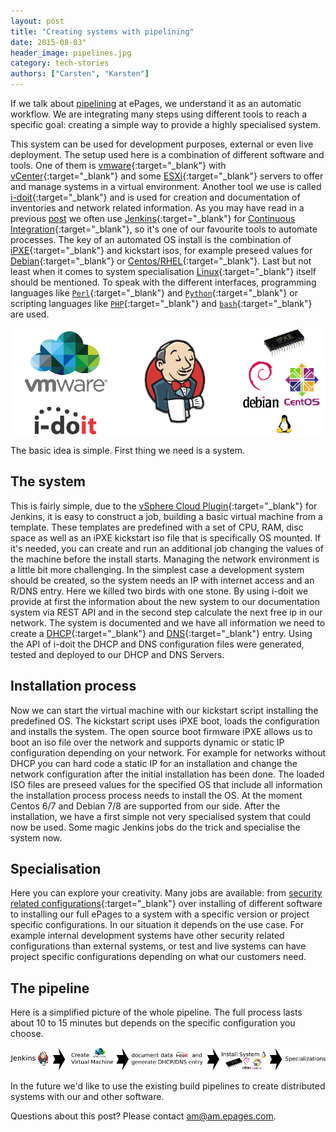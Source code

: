 ```yaml
---
layout: post
title: "Creating systems with pipelining"
date: 2015-08-03"
header_image: pipelines.jpg
category: tech-stories
authors: ["Carsten", "Karsten"]
---
```


If we talk about [pipelining](https://en.wikipedia.org/wiki/Pipeline_(software)) at ePages, we understand it as an automatic workflow.
We are integrating many steps using different tools to reach a specific goal: creating a simple way to provide a highly specialised system.

This system can be used for development purposes, external or even live deployment.
The setup used here is a combination of different software and tools.
One of them is [vmware](http://www.vmware.com/){:target="_blank"} with [vCenter](https://www.vmware.com/products/vcenter-server){:target="_blank"} and some [ESXi](https://www.vmware.com/products/vsphere/features/esxi-hypervisor){:target="_blank"} servers to offer and manage systems in a virtual environment.
Another tool we use is called [i-doit](https://www.i-doit.com/en/){:target="_blank"} and is used for creation and documentation of inventories and network related information.
As you may have read in a previous [post](/blog/tech-stories/infrastructure-as-code-automating-jenkins/) we often use [Jenkins](https://jenkins-ci.org/){:target="_blank"} for [Continuous Integration](http://www.martinfowler.com/articles/continuousIntegration.html){:target="_blank"}, so it's one of our favourite tools to automate processes.
The key of an automated OS install is the combination of [iPXE](http://ipxe.org/){:target="_blank"} and kickstart isos, for example preseed values for [Debian](https://wiki.debian.org/DebianInstaller/Preseed){:target="_blank"} or [Centos/RHEL](http://www.centos.org/docs/4/html/rhel-sag-en-4/s1-kickstart2-file.html){:target="_blank"}.
Last but not least when it comes to system specialisation [Linux](https://www.linux.com/){:target="_blank"} itself should be mentioned.
To speak with the different interfaces, programming languages like [`Perl`](https://www.perl.org/){:target="_blank"} and [`Python`](https://www.python.org/){:target="_blank"} or scripting languages like [`PHP`](https://secure.php.net/){:target="_blank"} and [`bash`](http://www.gnu.org/software/bash/){:target="_blank"} are used.

![](/assets/img/pages/blog/images/blog-pipeline-tools.png)

The basic idea is simple. First thing we need is a system.

## The system

This is fairly simple, due to the [vSphere Cloud Plugin](https://wiki.jenkins-ci.org/display/JENKINS/vSphere+Cloud+Plugin){:target="_blank"} for Jenkins, it is easy to construct a job, building a basic virtual machine from a template.
These templates are predefined with a set of CPU, RAM, disc space as well as an iPXE kickstart iso file that is specifically OS mounted.
If it's needed, you can create and run an additional job changing the values of the machine before the install starts.
Managing the network environment is a little bit more challenging.
In the simplest case a development system should be created, so the system needs an IP with internet access and an R/DNS entry.
Here we killed two birds with one stone.
By using i-doit we provide at first the information about the new system to our documentation system via REST API and in the second step calculate the next free ip in our network.
The system is documented and we have all information we need to create a [DHCP](https://en.wikipedia.org/wiki/Dynamic_Host_Configuration_Protocol){:target="_blank"} and [DNS](https://en.wikipedia.org/wiki/Domain_Name_System){:target="_blank"} entry.
Using the API of i-doit the DHCP and DNS configuration files were generated, tested and deployed to our DHCP and DNS Servers.

## Installation process

Now we can start the virtual machine with our kickstart script installing the predefined OS.
The kickstart script uses iPXE boot, loads the configuration and installs the system.
The open source boot firmware iPXE allows us to boot an iso file over the network and supports dynamic or static IP configuration depending on your network.
For example for networks without DHCP you can hard code a static IP for an installation and change the network configuration after the initial installation has been done.
The loaded ISO files are preseed values for the specified OS that include all information the installation process process needs to install the OS.
At the moment Centos 6/7 and Debian 7/8 are supported from our side.
After the installation, we have a first simple not very specialised system that could now be used.
Some magic Jenkins jobs do the trick and specialise the system now.

## Specialisation

Here you can explore your creativity.
Many jobs are available: from [security related configurations](https://www.linode.com/docs/security/securing-your-server){:target="_blank"} over installing of different software to installing our full ePages to a system with a specific version or project specific configurations.
In our situation it depends on the use case. For example internal development systems have other security related configurations than external systems, or test and live systems can have project specific configurations depending on what our customers need.

## The pipeline

Here is a simplified picture of the whole pipeline.
The full process lasts about 10 to 15 minutes but depends on the specific configuration you choose.

![](/assets/img/pages/blog/images/blog-pipeline-jenkins.png)

In the future we'd like to use the existing build pipelines to create distributed systems with our and other software.

Questions about this post?
Please contact [am@am.epages.com](mailto:am@am.epages.com).
